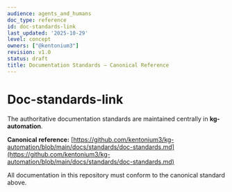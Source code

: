 ```yaml
---
audience: agents_and_humans
doc_type: reference
id: doc-standards-link
last_updated: '2025-10-29'
level: concept
owners: ["@kentonium3"]
revision: v1.0
status: draft
title: Documentation Standards – Canonical Reference
---
```


# Doc-standards-link

The authoritative documentation standards are maintained centrally in **kg-automation**.

**Canonical reference:**
[https://github.com/kentonium3/kg-automation/blob/main/docs/standards/doc-standards.md](https://github.com/kentonium3/kg-automation/blob/main/docs/standards/doc-standards.md)

All documentation in this repository must conform to the canonical standard above.
